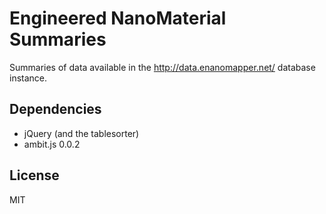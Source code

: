 # Engineered NanoMaterial Summaries

Summaries of data available in the http://data.enanomapper.net/ database
instance.

## Dependencies

* jQuery (and the tablesorter)
* ambit.js 0.0.2

## License

MIT
